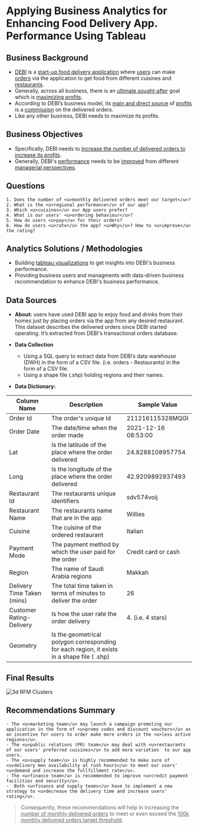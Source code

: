 # **Applying Business Analytics for Enhancing Food Delivery App. Performance Using Tableau**


## **Business Background** 

   - <u>DEBI</u> is a <u>start-up food delivery application</u> where <u>users</u> can make <u>orders</u> via the application to get food from different cuisines and <u>restaurants</u>. 
   - Generally, across all business, there is an <u>ultimate sought-after</u> goal which is <u>maximizing profits</u>. 
   - According to DEBI’s business model, its <u>main and direct source</u> of <u>profits</u> is a <u>commission</u> on the delivered orders. 
   - Like any other business, DEBI needs to maximize its profits. 
    

## **Business Objectives**

   - Specifically, DEBI needs to <u>increase the number of delivered orders to increase its profits</u>.
   - Generally, DEBI's <u>performance</u> needs to be <u>improved</u> from different <u>managerial perspectives</u>.


## **Questions** 

    1. Does the number of <u>monthly delivered orders meet our target</u>?
    2. What is the <u>regional performance</u> of our app?
    3. Which <u>cuisines</u> our App users prefer?
    4. What is our users' <u>ordering behaviour</u>?
    5. How do users <u>pay</u> for their orders?
    6. How do users <u>rate</u> the app? <u>Why</u>? How to <u>improve</u> the rating?


## **Analytics Solutions / Methodologies**

   - Building <u>tableau visualizations</u> to get insights into DEBI's business performance.
   - Providing business users and managments with data-driven business recommendation to enhance DEBI's business performance.


## **Data Sources**

- **About:** users have used DEBI app to enjoy food and drinks from their homes just by placing orders via the app from any desired restaurant. This dataset describes the delivered orders since DEBI started operating. It’s extracted from DEBI's transactional orders database.   

- **Data Collection**
   - Using a SQL query to extract data from DEBI’s data warehouse (DWH) in the form of a CSV file. (i.e. orders - Restaurants) in the form of a CSV file. 
   - Using a shape file (.shp) holding regions and their names. 

- **Data Dictionary:**

| Column Name | Description | Sample Value  |
|-------------|-------------|---------------|
| Order Id    | The order's unique Id  | 211216115328MQGI |
| Order Date | The date/time when the order made | 2021-12-16 08:53:00 |	
| Lat | Is the latitude of the place where the order delivered  | 24.8288108957754 |
| Long   | Is the longitude of the place where the order delivered  | 42.9209892937493	|
| Restaurant Id    | The restaurants unique identifiers  | sdv574voij |
| Restaurant Name | The restaurants name that are in the app | Willies |
| Cuisine | The cuisine of the ordered restaurant | Italian | 
| Payment Mode | The payment method by which the user paid for the order | Credit card or cash | 
| Region | The name of Saudi Arabia regions | Makkah | 
| Delivery Time Taken (mins) | The total time taken in terms of minutes to deliver the order | 26 | 
| Customer Rating-Delivery | Is how the user rate the order delivery | 4. (i.e. 4 stars) | 
| Geometry | Is the geometrical polygon corresponding for each region, it exists in a shape file ( .shp) | 
  


## **Final Results**

![3d RFM Clusters](https://github.com/Ayman947/Marketing-RFM-CLTV-Segmentation/blob/main/clusters-3d-rfm.PNG)


## **Recommendations Summary**
    - The <u>marketing team</u> may launch a campaign promoting our application in the form of <u>promo codes and discount vouchers</u> as an incentive for users to order make more orders in the <u>less active regions</u>.
    - The <u>public relations (PR) team</u> may deal with <u>restaurants of our users' preferred cuisines</u> to add more varieties  to our app users.
    - The <u>supply team</u> is highly recommended to make sure of <u>delivery men availability at rush hours</u> to meet our users' <u>demand and increase the fullfillment rate</u>.
    - The <u>finance team</u> is recommended to improve <u>credit payment facilities and security</u>.
    -  Both <u>finance and supply teams</u> have to implement a new strategy to <u>decrease the delivery time and increase users' rating</u>.

> Consequently, these recommendations  will help in increasing the <u>number of monthly delivered orders</u> to meet or even exceed the <u>100k monthly delivered orders target threshold</u>.
